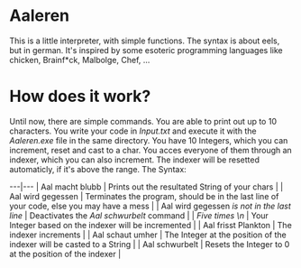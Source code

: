 # Aaleren
This is a little interpreter, with simple functions. The syntax is about eels, but in german. It's inspired by some esoteric programming languages like chicken, Brainf*ck, Malbolge, Chef, ...

# How does it work?
Until now, there are simple commands. You are able to print out up to 10 characters. You write your code in *Input.txt* and execute it with the *Aaleren.exe* file in the same directory. You have 10 Integers, which you can increment, reset and cast to a char. You acces everyone of them through an indexer, which you can also increment. The indexer will be resetted automaticly, if it's above the range.
The Syntax:

---|---
| Aal macht blubb | Prints out the resultated String of your chars |
| Aal wird gegessen | Terminates the program, should be in the last line of your code, else you may have a mess |
| Aal wird gegessen *is not in the last line* | Deactivates the *Aal schwurbelt* command |
| *Five times \n* | Your Integer based on the indexer will be incremented |
| Aal frisst Plankton | The indexer increments |
| Aal schaut umher | The Integer at the position of the indexer will be casted to a String |
| Aal schwurbelt | Resets the Integer to 0 at the position of the indexer |
